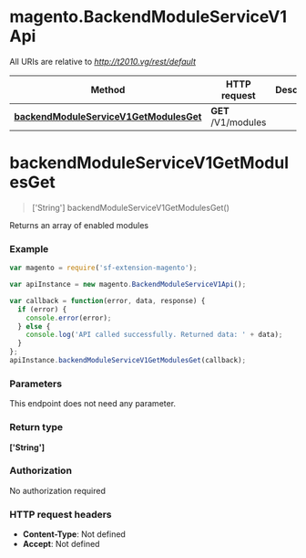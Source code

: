 # magento.BackendModuleServiceV1Api

All URIs are relative to *http://t2010.vg/rest/default*

Method | HTTP request | Description
------------- | ------------- | -------------
[**backendModuleServiceV1GetModulesGet**](BackendModuleServiceV1Api.md#backendModuleServiceV1GetModulesGet) | **GET** /V1/modules | 


<a name="backendModuleServiceV1GetModulesGet"></a>
# **backendModuleServiceV1GetModulesGet**
> [&#39;String&#39;] backendModuleServiceV1GetModulesGet()



Returns an array of enabled modules

### Example
```javascript
var magento = require('sf-extension-magento');

var apiInstance = new magento.BackendModuleServiceV1Api();

var callback = function(error, data, response) {
  if (error) {
    console.error(error);
  } else {
    console.log('API called successfully. Returned data: ' + data);
  }
};
apiInstance.backendModuleServiceV1GetModulesGet(callback);
```

### Parameters
This endpoint does not need any parameter.

### Return type

**[&#39;String&#39;]**

### Authorization

No authorization required

### HTTP request headers

 - **Content-Type**: Not defined
 - **Accept**: Not defined

